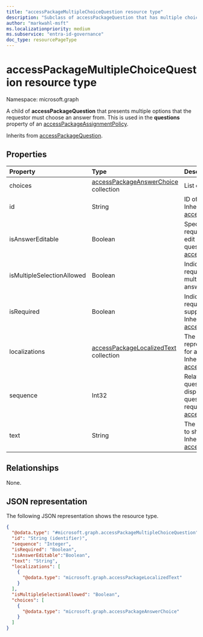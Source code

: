 ```yaml
---
title: "accessPackageMultipleChoiceQuestion resource type"
description: "Subclass of accessPackageQuestion that has multiple choices as the question's answer format."
author: "markwahl-msft"
ms.localizationpriority: medium
ms.subservice: "entra-id-governance"
doc_type: resourcePageType
---
```


# accessPackageMultipleChoiceQuestion resource type

Namespace: microsoft.graph

A child of **accessPackageQuestion** that presents multiple options that the requestor must choose an answer from. This is used in the **questions** property of an [accessPackageAssignmentPolicy](../resources/accesspackageassignmentpolicy.md).

Inherits from [accessPackageQuestion](../resources/accesspackagequestion.md).

## Properties
|Property|Type|Description|
|:---|:---|:---|
|choices|[accessPackageAnswerChoice](../resources/accesspackageanswerchoice.md) collection|List of answer choices.|
|id|String|ID of the question. Inherited from [accessPackageQuestion](../resources/accesspackagequestion.md).|
|isAnswerEditable|Boolean| Specifies whether the requestor is allowed to edit answers to questions. Inherited from [accessPackageQuestion](../resources/accesspackagequestion.md).|
|isMultipleSelectionAllowed|Boolean|Indicates whether requestor can select multiple choices as their answer.|
|isRequired|Boolean|Indicates whether the requestor is required to supply an answer or not. Inherited from [accessPackageQuestion](../resources/accesspackagequestion.md).|
|localizations|[accessPackageLocalizedText](../resources/accesspackagelocalizedtext.md) collection|The text of the question represented in a format for a specific locale. Inherited from [accessPackageQuestion](../resources/accesspackagequestion.md).|
|sequence|Int32|Relative position of this question when displaying a list of questions to the requestor. Inherited from [accessPackageQuestion](../resources/accesspackagequestion.md).|
|text|String|The text of the question to show to the requestor. Inherited from [accessPackageQuestion](../resources/accesspackagequestion.md).|

## Relationships
None.

## JSON representation
The following JSON representation shows the resource type.
<!-- {
  "blockType": "resource",
  "@odata.type": "microsoft.graph.accessPackageMultipleChoiceQuestion"
}
-->
``` json
{
  "@odata.type": "#microsoft.graph.accessPackageMultipleChoiceQuestion",
  "id": "String (identifier)",
  "sequence": "Integer",
  "isRequired": "Boolean",
  "isAnswerEditable":"Boolean", 
  "text": "String",
  "localizations": [
    {
      "@odata.type": "microsoft.graph.accessPackageLocalizedText"
    }
  ],
  "isMultipleSelectionAllowed": "Boolean",
  "choices": [
    {
      "@odata.type": "microsoft.graph.accessPackageAnswerChoice"
    }
  ]
}
```
